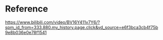 # Reference
https://www.bilibili.com/video/BV16Y411v7Y6/?spm_id_from=333.880.my_history.page.click&vd_source=e6f3bca3cb4f75b9e8b036e0e78f1541
